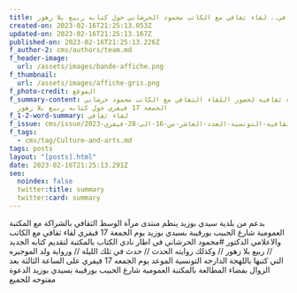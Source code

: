 ```yaml
---
title: موعد ثقافي.. لقاء ثقافي مع الكاتب محمود الحرشاني حول كتابه ربيع بلا زهور
created-on: 2023-02-16T21:25:13.053Z
updated-on: 2023-02-16T21:25:13.167Z
published-on: 2023-02-16T21:25:13.226Z
f_author-2: cms/authors/team.md
f_header-image:
  url: /assets/images/bande-affiche.png
f_thumbnail:
  url: /assets/images/affiche-gris.png
f_photo-credit: الموقع
f_summary-content: دعوة ثقافية لحضور اللقاء الثقافي مع الكاتب محمود حرشاني
  الجمعة 17 فيفري حول كتابه ربيع بلا زهور
f_1-2-word-summary: لقاء ثقافي
f_issue: cms/issue/مجلة-الثقافية-التونسية-العدد-العاشر-من-16-الى-28-فيفري-2023.md
f_tags:
  - cms/tag/Culture-and-arts.md
tags: posts
layout: "[posts].html"
date: 2023-02-16T21:25:13.291Z
seo:
  noindex: false
  twitter:title: summary
  twitter:card: summary
---
```

بدعم من بلدية سيدي بوزيد ينظم منتدى مرآة الوسط الثقافي بالشراكة مع المكتبة العمومية شارع الحبيب بورقيبة بسيدي بوزيد يوم الجمعة 17 فيفري لقاء ثقافي مع الكاتب والاعلامي الدكتور #محمود الحرشاني في اطار نادي الكتاب بالمكتبة لتقديم كتابه الجديد // ربيع بلا زهور // وكذلك روايته  الحدث // حدث في تلك الليلة // ورواية ولد الموجيره التي كتبها باللهجة الدارجه التونسية الموعد يوم الجمعه 17 فيفري على الساعة الثالثة بعد الزوال بفضاء المطالعة بالمكتبة العمومية شارع الحبيب بورقيبة بسيدي بوزيد الدعوة مفتوحه للجميع